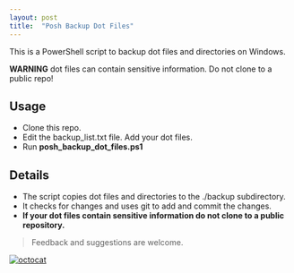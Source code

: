```yaml
---
layout: post
title:  "Posh Backup Dot Files"
---
```


This is a PowerShell script to backup dot files and directories on Windows.

**WARNING** dot files can contain sensitive information. Do not clone to a public repo!

## Usage

* Clone this repo.
* Edit the backup_list.txt file.  Add your dot files.
* Run **posh_backup_dot_files.ps1**

## Details

* The script copies dot files and directories to the ./backup subdirectory.
* It checks for changes and uses git to add and commit the changes.
* **If your dot files contain sensitive information do not clone to a public repository.**

> Feedback and suggestions are welcome.

[![octocat](https://github.com/favicon.ico)](https://github.com/p7th0n/posh_backup_dot_files)